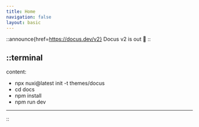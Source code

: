 ```yaml
---
title: Home
navigation: false
layout: basic
---
```


::announce{href=https://docus.dev/v2}
Docus v2 is out 🎉
::

::terminal
---
content:
- npx nuxi@latest init -t themes/docus
- cd docs
- npm install
- npm run dev
---
::